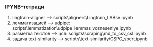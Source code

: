 ### IPYNB-тетради
1. lingtrain-aligner --> scripts\aligners\Lingtrain_LABse.ipynb 
2. лемматизацией 
    --> udpipe: scripts\lemmatization\udpipe_lemmas_vozneseniye.ipynb
3. разметка текстов 
    --> цсл: scripts\scraping\md_to_csv_csl.ipynb
4. задача text-similarity --> scripts\text-similarity\GSPC_sbert.ipynb